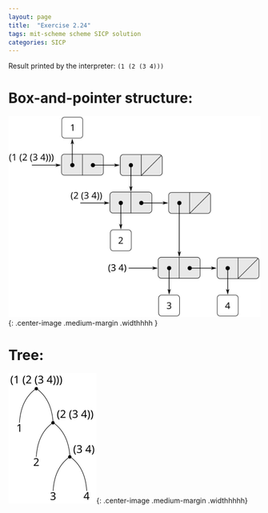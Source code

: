```yaml
---
layout: page
title:  "Exercise 2.24"
tags: mit-scheme scheme SICP solution
categories: SICP
---
```

Result printed by the interpreter: `(1 (2 (3 4)))`

# Box-and-pointer structure:
![](/assets/Ex2.24a.svg ){: .center-image .medium-margin .widthhhh }
# Tree:
![](/assets/Ex2.24b.svg ){: .center-image .medium-margin .widthhhhh}
